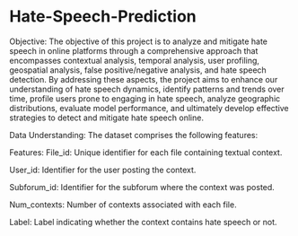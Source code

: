 # Hate-Speech-Prediction
Objective: The objective of this project is to analyze and mitigate hate speech in online platforms through a comprehensive approach that encompasses contextual analysis, temporal analysis, user profiling, geospatial analysis, false positive/negative analysis, and hate speech detection. By addressing these aspects, the project aims to enhance our understanding of hate speech dynamics, identify patterns and trends over time, profile users prone to engaging in hate speech, analyze geographic distributions, evaluate model performance, and ultimately develop effective strategies to detect and mitigate hate speech online.

Data Understanding: The dataset comprises the following features:

Features: File_id: Unique identifier for each file containing textual context.

User_id: Identifier for the user posting the context.

Subforum_id: Identifier for the subforum where the context was posted.

Num_contexts: Number of contexts associated with each file.

Label: Label indicating whether the context contains hate speech or not.
